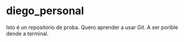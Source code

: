 # diego_personal
Isto é un repositorio de proba. Quero aprender a usar _Git_. A ser porible dende a terminal.
